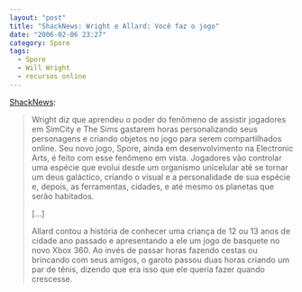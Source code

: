 ```yaml
---
layout: "post"
title: "ShackNews: Wright e Allard: Você faz o jogo"
date: "2006-02-06 23:27"
category: Spore
tags:
  - Spore
  - Will Wright
  - recursos online
---
```


[ShackNews](http://www.shacknews.com/onearticle.x/40647):

> Wright diz que aprendeu o poder do fenômeno de assistir jogadores em SimCity e The Sims gastarem horas personalizando seus personagens e criando objetos no jogo para serem compartilhados online. Seu novo jogo, Spore, ainda em desenvolvimento na Electronic Arts, é feito com esse fenômeno em vista. Jogadores vão controlar uma espécie que evolui desde um organismo unicelular até se tornar um deus galáctico, criando o visual e a personalidade de sua espécie e, depois, as ferramentas, cidades, e até mesmo os planetas que serão habitados.
>
> [...]
>
> Allard contou a história de conhecer uma criança de 12 ou 13 anos de cidade ano passado e apresentando a ele um jogo de basquete no novo Xbox 360. Ao invés de passar horas fazendo cestas ou brincando com seus amigos, o garoto passou duas horas criando um par de tênis, dizendo que era isso que ele queria fazer quando crescesse.
